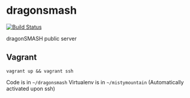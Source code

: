 # dragonsmash  

[![Build Status](https://travis-ci.org/dragonSMASH/dragonsmash.svg?branch=master)](https://travis-ci.org/dragonSMASH/dragonsmash)

dragonSMASH public server

## Vagrant
`vagrant up && vagrant ssh`

Code is in `~/dragonsmash`
Virtualenv is in `~/mistymountain` (Automatically activated upon ssh)
